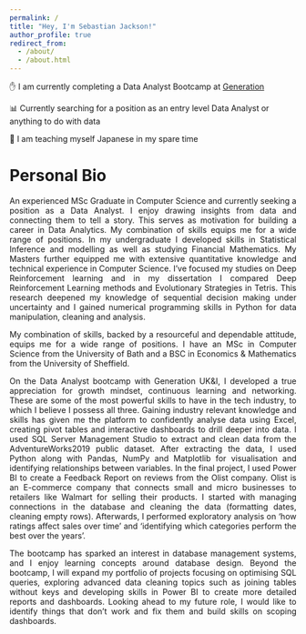 ```yaml
---
permalink: /
title: "Hey, I'm Sebastian Jackson!"
author_profile: true
redirect_from: 
  - /about/
  - /about.html
---
```


&#9995; I am currently completing a Data Analyst Bootcamp at [Generation](https://uk.generation.org/programs/data-analytics-2/)

&#128202; Currently searching for a position as an entry level Data Analyst or anything to do with data

&#127884; I am teaching myself Japanese in my spare time

# Personal Bio

<p align="justify">
An experienced MSc Graduate in Computer Science and currently seeking a position as a Data Analyst. I enjoy drawing insights from data and connecting them to tell a story. This serves as motivation for building a career in Data Analytics. My combination of skills equips me for a wide range of positions. In my undergraduate I developed skills in Statistical Inference and modelling as well as studying Financial Mathematics. My Masters further equipped me with extensive quantitative knowledge and technical experience in Computer Science. I’ve focused my studies on Deep Reinforcement learning and in my dissertation I compared Deep Reinforcement Learning methods and Evolutionary Strategies in Tetris. This research deepened my knowledge of sequential decision making under uncertainty and I gained numerical programming skills in Python for data manipulation, cleaning and analysis. </p>

<p align="justify">My combination of skills, backed by a resourceful and dependable attitude, equips me for a wide range of positions. I have an MSc in Computer Science from the University of Bath and a BSC in Economics & Mathematics from the University of Sheffield.</p>

<p align="justify">On the Data Analyst bootcamp with Generation UK&I, I developed a true appreciation for growth mindset, continuous learning and networking. These are some of the most powerful skills to have in the tech industry, to which I believe I possess all three. Gaining industry relevant knowledge and skills has given me the platform to confidently analyse data using Excel, creating pivot tables and interactive dashboards to drill deeper into data. I used SQL Server Management Studio to extract and clean data from the AdventureWorks2019 public dataset. After extracting the data, I used Python along with Pandas, NumPy and Matplotlib for visualisation and identifying relationships between variables. In the final project, I used Power BI to create a Feedback Report on reviews from the Olist company. Olist is an E-commerce company that connects small and micro businesses to retailers like Walmart for selling their products. I started with managing connections in the database and cleaning the data (formatting dates, cleaning empty rows). Afterwards, I performed exploratory analysis on ‘how ratings affect sales over time’ and ‘identifying which categories perform the best over the years’. </p>

<p align="justify">The bootcamp has sparked an interest in database management systems, and I enjoy learning concepts around database design. Beyond the bootcamp, I will expand my portfolio of projects focusing on optimising SQL queries, exploring advanced data cleaning topics such as joining tables without keys and developing skills in Power BI to create more detailed reports and dashboards. Looking ahead to my future role, I would like to identify things that don’t work and fix them and build skills on scoping dashboards. </p>